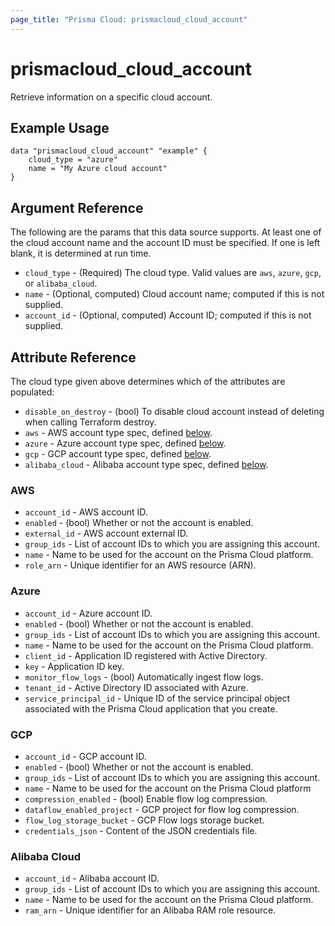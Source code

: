 ```yaml
---
page_title: "Prisma Cloud: prismacloud_cloud_account"
---
```


# prismacloud_cloud_account

Retrieve information on a specific cloud account.

## Example Usage

```hcl
data "prismacloud_cloud_account" "example" {
    cloud_type = "azure"
    name = "My Azure cloud account"
}
```

## Argument Reference

The following are the params that this data source supports.  At least one of the cloud account name and the account ID must be specified.  If one is left blank, it is determined at run time.

* `cloud_type` - (Required) The cloud type.  Valid values are `aws`, `azure`, `gcp`, or `alibaba_cloud`.
* `name` - (Optional, computed) Cloud account name; computed if this is not supplied.
* `account_id` - (Optional, computed) Account ID; computed if this is not supplied.

## Attribute Reference

The cloud type given above determines which of the attributes are populated:

* `disable_on_destroy` - (bool) To disable cloud account instead of deleting when calling Terraform destroy.
* `aws` - AWS account type spec, defined [below](#aws).
* `azure` - Azure account type spec, defined [below](#azure).
* `gcp` - GCP account type spec, defined [below](#gcp).
* `alibaba_cloud` - Alibaba account type spec, defined [below](#alibaba-cloud).

### AWS

* `account_id` - AWS account ID.
* `enabled` - (bool) Whether or not the account is enabled.
* `external_id` - AWS account external ID.
* `group_ids` - List of account IDs to which you are assigning this account.
* `name` - Name to be used for the account on the Prisma Cloud platform.
* `role_arn` - Unique identifier for an AWS resource (ARN).

### Azure

* `account_id` - Azure account ID.
* `enabled` - (bool) Whether or not the account is enabled.
* `group_ids` - List of account IDs to which you are assigning this account.
* `name` - Name to be used for the account on the Prisma Cloud platform.
* `client_id` - Application ID registered with Active Directory.
* `key` - Application ID key.
* `monitor_flow_logs` - (bool) Automatically ingest flow logs.
* `tenant_id` - Active Directory ID associated with Azure.
* `service_principal_id` - Unique ID of the service principal object associated with the Prisma Cloud application that you create.

### GCP

* `account_id` - GCP account ID.
* `enabled` - (bool) Whether or not the account is enabled.
* `group_ids` - List of account IDs to which you are assigning this account.
* `name` - Name to be used for the account on the Prisma Cloud platform
* `compression_enabled` - (bool) Enable flow log compression.
* `dataflow_enabled_project` - GCP project for flow log compression.
* `flow_log_storage_bucket` - GCP Flow logs storage bucket.
* `credentials_json` - Content of the JSON credentials file.

### Alibaba Cloud

* `account_id` - Alibaba account ID.
* `group_ids` - List of account IDs to which you are assigning this account.
* `name` - Name to be used for the account on the Prisma Cloud platform.
* `ram_arn` - Unique identifier for an Alibaba RAM role resource.
